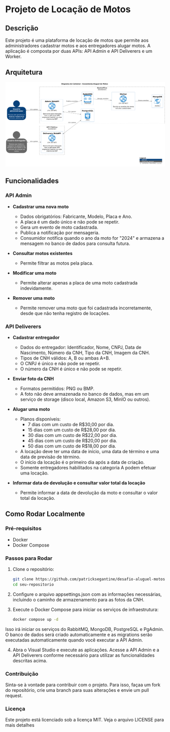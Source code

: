 # Projeto de Locação de Motos

## Descrição

Este projeto é uma plataforma de locação de motos que permite aos administradores cadastrar motos e aos entregadores alugar motos. A aplicação é composta por duas APIs: API Admin e API Deliverers e um Worker.

## Arquitetura

![Arquitetura](docs/diagrama-container.png "Arquitetura")

## Funcionalidades

### API Admin

- **Cadastrar uma nova moto**
  - Dados obrigatórios: Fabricante, Modelo, Placa e Ano.
  - A placa é um dado único e não pode se repetir.
  - Gera um evento de moto cadastrada.
  - Publica a notificação por mensageria.
  - Consumidor notifica quando o ano da moto for "2024" e armazena a mensagem no banco de dados para consulta futura.

- **Consultar motos existentes**
  - Permite filtrar as motos pela placa.

- **Modificar uma moto**
  - Permite alterar apenas a placa de uma moto cadastrada indevidamente.

- **Remover uma moto**
  - Permite remover uma moto que foi cadastrada incorretamente, desde que não tenha registro de locações.


### API Deliverers
- **Cadastrar entregador**
  - Dados do entregador: Identificador, Nome, CNPJ, Data de Nascimento, Número da CNH, Tipo da CNH, Imagem da CNH.
  - Tipos de CNH válidos: A, B ou ambas A+B.
  - O CNPJ é único e não pode se repetir.
  - O número da CNH é único e não pode se repetir.

- **Enviar foto da CNH**
  - Formatos permitidos: PNG ou BMP.
  - A foto não deve armazenada no banco de dados, mas em um serviço de storage (disco local, Amazon S3, MinIO ou outros).

- **Alugar uma moto**
  - Planos disponíveis:
    - 7 dias com um custo de R$30,00 por dia.
    - 15 dias com um custo de R$28,00 por dia.
    - 30 dias com um custo de R$22,00 por dia.
    - 45 dias com um custo de R$20,00 por dia.
    - 50 dias com um custo de R$18,00 por dia.
  - A locação deve ter uma data de início, uma data de término e uma data de previsão de término.
  - O início da locação é o primeiro dia após a data de criação.
  - Somente entregadores habilitados na categoria A podem efetuar uma locação.

- **Informar data de devolução e consultar valor total da locação**
  - Permite informar a data de devolução da moto e consultar o valor total da locação.

## Como Rodar Localmente

### Pré-requisitos

- Docker
- Docker Compose

### Passos para Rodar

1. Clone o repositório:
   ```bash
   git clone https://github.com/patricksegantine/desafio-aluguel-motos.git
   cd seu-repositorio
   ```
2. Configure o arquivo appsettings.json com as informações necessárias, incluindo o caminho de armazenamento para as fotos da CNH.

3. Execute o Docker Compose para iniciar os serviços de infraestrutura:
   ```bash
   docker compose up -d
   ```

Isso irá iniciar os serviços do RabbitMQ, MongoDB, PostgreSQL e PgAdmin. O banco de dados será criado automaticamente e as migrations serão executadas automaticamente quando você executar a API Admin.

4. Abra o Visual Studio e execute as aplicações. Acesse a API Admin e a API Deliverers conforme necessário para utilizar as funcionalidades descritas acima.

### Contribuição

Sinta-se à vontade para contribuir com o projeto. Para isso, façaa um fork do repositório, crie uma branch para suas alterações e envie um pull request.

### Licença

Este projeto está licenciado sob a licença MIT. Veja o arquivo LICENSE para mais detalhes

